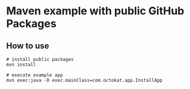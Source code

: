 # Maven example with public GitHub Packages

## How to use

```
# install public packages
mvn install

# execute example app
mvn exec:java -D exec.mainClass=com.octokat.app.InstallApp
```
